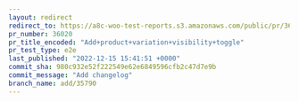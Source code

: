 ```yaml
---
layout: redirect
redirect_to: https://a8c-woo-test-reports.s3.amazonaws.com/public/pr/36020/e2e/index.html
pr_number: 36020
pr_title_encoded: "Add+product+variation+visibility+toggle"
pr_test_type: e2e
last_published: "2022-12-15 15:41:51 +0000"
commit_sha: 980c932e52f222549e62e6849596cfb2c47d7e9b
commit_message: "Add changelog"
branch_name: add/35790
---
```

